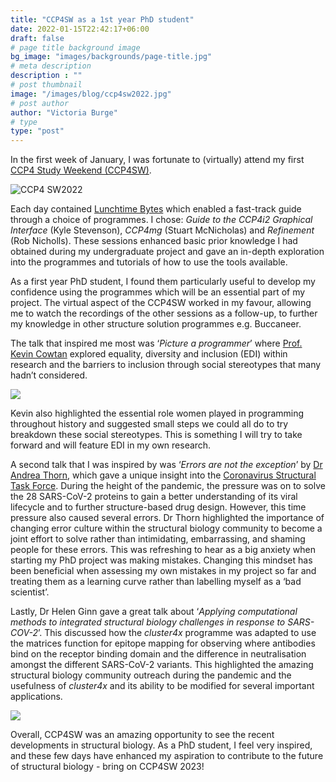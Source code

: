 ```yaml
---
title: "CCP4SW as a 1st year PhD student"
date: 2022-01-15T22:42:17+06:00
draft: false
# page title background image
bg_image: "images/backgrounds/page-title.jpg"
# meta description
description : ""
# post thumbnail
image: "/images/blog/ccp4sw2022.jpg"
# post author
author: "Victoria Burge"
# type
type: "post"
---
```


In the first week of January, I was fortunate to (virtually) attend my first [CCP4 Study Weekend (CCP4SW)](https://web.cvent.com/event/18bb8d26-2c8b-44b4-9059-ffad915e97ab/websitePage:645d57e4-75eb-4769-b2c0-f201a0bfc6ce). 

![CCP4 SW2022 ](/images/blog/ccp4sw2022.jpg)

Each day contained [Lunchtime Bytes](https://web.cvent.com/event/18bb8d26-2c8b-44b4-9059-ffad915e97ab/websitePage:76e7ef37-341f-4548-989c-91c36f872168) which enabled a fast-track guide through a choice of programmes. I chose: *Guide to the CCP4i2 Graphical Interface* (Kyle Stevenson), *CCP4mg* (Stuart McNicholas) and *Refinement* (Rob Nicholls). These sessions enhanced basic prior knowledge I had obtained during my undergraduate project and gave an in-depth exploration into the programmes and tutorials of how to use the tools available. 

As a first year PhD student, I found them particularly useful to develop my confidence using the programmes which will be an essential part of my project. 
The virtual aspect of the CCP4SW worked in my favour, allowing me to watch the recordings of the other sessions as a follow-up, to further my knowledge in other structure solution programmes e.g. Buccaneer. 

The talk that inspired me most was ‘*Picture a programmer*’ where [Prof. Kevin Cowtan](https://www.york.ac.uk/chemistry/staff/academic/a-c/kcowtan/) explored equality, diversity and inclusion (EDI) within research and the barriers to inclusion through social stereotypes that many hadn’t considered. 

![](/images/blog/CCP4SW.jpg)

Kevin also highlighted the essential role women played in programming throughout history and suggested small steps we could all do to try breakdown these social stereotypes. This is something I will try to take forward and will feature EDI in my own research. 

 A second talk that I was inspired by was ‘*Errors are not the exception*’ by [Dr Andrea Thorn](https://thorn-lab.com/), which gave a unique insight into the [Coronavirus Structural Task Force](https://insidecorona.net/). During the height of the pandemic, the pressure was on to solve the 28 SARS-CoV-2 proteins to gain a better understanding of its viral lifecycle and to further structure-based drug design. However, this time pressure also caused several errors. Dr Thorn highlighted the importance of changing error culture within the structural biology community to become a joint effort to solve rather than intimidating, embarrassing, and shaming people for these errors. This was refreshing to hear as a big anxiety when starting my PhD project was making mistakes. Changing this mindset has been beneficial when assessing my own mistakes in my project so far and treating them as a learning curve rather than labelling myself as a ‘bad scientist’. 

Lastly, Dr Helen Ginn gave a great talk about ‘*Applying computational methods to integrated structural biology challenges in response to SARS-COV-2*’. This discussed how the *cluster4x* programme was adapted to use the matrices function for epitope mapping for observing where antibodies bind on the receptor binding domain and the difference in neutralisation amongst the different SARS-CoV-2 variants. This highlighted the amazing structural biology community outreach during the pandemic and the usefulness of *cluster4x* and its ability to be modified for several important applications. 

![](/images/blog/Vic_tweet1.jpg)

Overall, CCP4SW was an amazing opportunity to see the recent developments in structural biology. As a PhD student, I feel very inspired, and these few days have enhanced my aspiration to contribute to the future of structural biology - bring on CCP4SW 2023!
